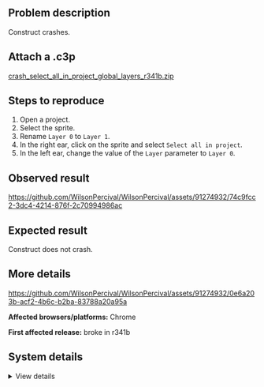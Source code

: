 ## Problem description

Construct crashes.

## Attach a .c3p

[crash_select_all_in_project_global_layers_r341b.zip](https://github.com/WilsonPercival/WilsonPercival/files/11433407/crash_select_all_in_project_global_layers_r341b.zip)

## Steps to reproduce

1. Open a project.
2. Select the sprite.
3. Rename `Layer 0` to `Layer 1`.
4. In the right ear, click on the sprite and select `Select all in project`.
5. In the left ear, change the value of the `Layer` parameter to `Layer 0`.

## Observed result

https://github.com/WilsonPercival/WilsonPercival/assets/91274932/74c9fcc2-3dc4-4214-876f-2c70994986ac

## Expected result

Construct does not crash.

## More details

https://github.com/WilsonPercival/WilsonPercival/assets/91274932/0e6a203b-acf2-4b6c-b2ba-83788a20a95a

**Affected browsers/platforms:** Chrome

**First affected release:** broke in r341b

## System details

<details><summary>View details</summary>

Error report information
Type: unhandled exception
File: https://editor.construct.net/r341/projectResources.js, line 1369, col 365
Message: Uncaught Error: instance not on this layer
Stack: Error: instance not on this layer at d.Iuc (https://editor.construct.net/r341/projectResources.js:1369:371) at d.gob (https://editor.construct.net/r341/projectResources.js:819:477) at https://editor.construct.net/r341/components/bars/propertiesBar/propertiesBar.js:18:424 at ch (https://editor.construct.net/r341/main.js:371:492) at Aq.g.K.ajb.TU (https://editor.construct.net/r341/main.js:1557:418) at Aq.g.K.ajb.MG (https://editor.construct.net/r341/main.js:1558:71) at HTMLSelectElement.nt (https://editor.construct.net/r341/main.js:1556:343)
Construct version: r341
URL: https://editor.construct.net/r341/
Date: Tue May 09 2023 19:00:10 GMT+0300 (Восточная Европа, летнее время)
Uptime: 30.9 s

Platform information
Product: Construct 3 r341 (beta)
Browser: Chrome 109.0.5414.120
Browser engine: Chromium
Context: browser
Operating system: Windows NT 0.1.0
Device type: desktop
Device pixel ratio: 1
Logical CPU cores: 2
Approx. device memory: 4 GB
User agent: Mozilla/5.0 (Windows NT 10.0; Win64; x64) AppleWebKit/537.36 (KHTML, like Gecko) Chrome/109.0.0.0 Safari/537.36
Language setting: en-US

WebGL information
Version string: WebGL 2.0 (OpenGL ES 3.0 Chromium)
Numeric version: 2
Supports NPOT textures: yes
Supports GPU profiling: no
Supports highp precision: yes
Vendor: Google Inc. (Google)
Renderer: ANGLE (Google, Vulkan 1.3.0 (SwiftShader Device (Subzero) (0x0000C0DE)), SwiftShader driver)
Major performance caveat: yes
Maximum texture size: 8192
Point size range: 1 to 1023
Extensions: EXT_color_buffer_float, EXT_color_buffer_half_float, EXT_float_blend, EXT_texture_compression_bptc, EXT_texture_compression_rgtc, EXT_texture_filter_anisotropic, OES_draw_buffers_indexed, OES_texture_float_linear, WEBGL_compressed_texture_astc, WEBGL_compressed_texture_etc, WEBGL_compressed_texture_etc1, WEBGL_compressed_texture_s3tc, WEBGL_compressed_texture_s3tc_srgb, WEBGL_debug_renderer_info, WEBGL_lose_context, WEBGL_multi_draw, OVR_multiview2

</details>
